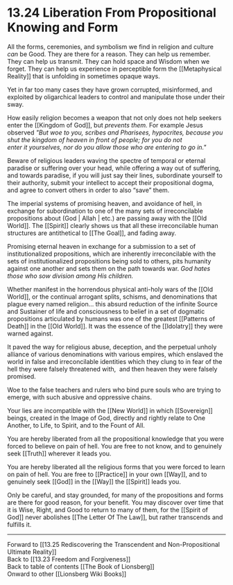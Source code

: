 # 13.24 Liberation From Propositional Knowing and Form

All the forms, ceremonies, and symbolism we find in religion and culture *can* be Good. They are there for a reason. They can help us remember. They can help us transmit. They can hold space and Wisdom when we forget. They can help us experience in perceptible form the [[Metaphysical Reality]] that is unfolding in sometimes opaque ways.

Yet in far too many cases they have grown corrupted, misinformed, and exploited by oligarchical leaders to control and manipulate those under their sway.

How easily religion becomes a weapon that not only does not help seekers enter the [[Kingdom of God]], but *prevents them.* For example Jesus observed *"But woe to you, scribes and Pharisees, hypocrites, because you shut the kingdom of heaven in front of people; for you do not enter it yourselves, nor do you allow those who are entering to go in."*

Beware of religious leaders waving the spectre of temporal or eternal paradise or suffering over your head, while offering a way out of suffering, and towards paradise, if you will just say their lines, subordinate yourself to their authority, submit your intellect to accept their propositional dogma, and agree to convert others in order to also “save” them.

The imperial systems of promising heaven, and avoidance of hell, in exchange for subordination to one of the many sets of irreconcilable propositions about (God | Allah | etc.) are passing away with the [[Old World]]. The [[Spirit]] clearly shows us that all these irreconcilable human structures are antithetical to [[The Goal]], and fading away. 

Promising eternal heaven in exchange for a submission to a set of institutionalized propositions, which are inherently irreconcilable with the sets of institutionalized propositions being sold to others, pits humanity against one another and sets them on the path towards war. *God hates those who sow division among His children.*

Whether manifest in the horrendous physical anti-holy wars of the [[Old World]], or the continual arrogant splits, schisms, and denominations that plague every named religion… this absurd reduction of the infinite Source and Sustainer of life and consciousness to belief in a set of dogmatic propositions articulated by humans was one of the greatest [[Patterns of Death]] in the [[Old World]]. It was the essence of the [[Idolatry]] they were warned against. 

It paved the way for religious abuse, deception, and the perpetual unholy alliance of various denominations with various empires, which enslaved the world in false and irreconcilable identities which they clung to in fear of the hell they were falsely threatened with,  and then heaven they were falsely promised.

Woe to the false teachers and rulers who bind pure souls who are trying to emerge, with such abusive and oppressive chains.

Your lies are incompatible with the [[New World]] in which [[Sovereign]] beings, created in the Image of God, directly and rightly relate to One Another, to Life, to Spirit, and to the Fount of All.

You are hereby liberated from all the propositional knowledge that you were forced to believe on pain of hell. You are free to not know, and to genuinely seek [[Truth]] wherever it leads you. 

You are hereby liberated all the religious forms that you were forced to learn on pain of hell. You are free to [[Practice]] in your own [[Way]], and to genuinely seek [[God]] in the [[Way]] the [[Spirit]] leads you. 

Only be careful, and stay grounded, for many of the propositions and forms are there for good reason, for your benefit. You may discover over time that it is Wise, Right, and Good to return to many of them, for the [[Spirit of God]] never abolishes [[The Letter Of The Law]], but rather transcends and fulfills it. 


___

Forward to [[13.25 Rediscovering the Transcendent and Non-Propositional Ultimate Reality]]  
Back to [[13.23 Freedom and Forgiveness]]  
Back to table of contents [[The Book of Lionsberg]]  
Onward to other [[Lionsberg Wiki Books]]  
